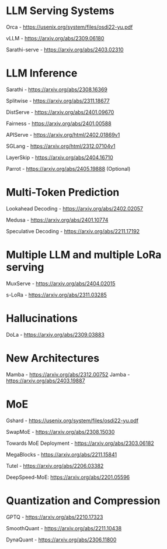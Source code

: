 # LLM Serving Systems
Orca - https://usenix.org/system/files/osdi22-yu.pdf

vLLM - https://arxiv.org/abs/2309.06180

Sarathi-serve - https://arxiv.org/abs/2403.02310

# LLM Inference

Sarathi - https://arxiv.org/abs/2308.16369

Splitwise - https://arxiv.org/abs/2311.18677

DistServe - https://arxiv.org/abs/2401.09670

Fairness - https://arxiv.org/abs/2401.00588

APIServe - https://arxiv.org/html/2402.01869v1

SGLang - https://arxiv.org/html/2312.07104v1

LayerSkip - https://arxiv.org/abs/2404.16710

Parrot - https://arxiv.org/abs/2405.19888 (Optional)

# Multi-Token Prediction 

Lookahead Decoding - https://arxiv.org/abs/2402.02057

Medusa - https://arxiv.org/abs/2401.10774

Speculative Decoding - https://arxiv.org/abs/2211.17192


# Multiple LLM and multiple LoRa serving

MuxServe - https://arxiv.org/abs/2404.02015

s-LoRa - https://arxiv.org/abs/2311.03285

# Hallucinations

DoLa - https://arxiv.org/abs/2309.03883

# New Architectures

Mamba - https://arxiv.org/abs/2312.00752
Jamba - https://arxiv.org/abs/2403.19887

# MoE

Gshard - https://usenix.org/system/files/osdi22-yu.pdf

SwapMoE - https://arxiv.org/abs/2308.15030

Towards MoE Deployment - https://arxiv.org/abs/2303.06182

MegaBlocks - https://arxiv.org/abs/2211.15841

Tutel - https://arxiv.org/abs/2206.03382

DeepSpeed-MoE: https://arxiv.org/abs/2201.05596

# Quantization and Compression

GPTQ - https://arxiv.org/abs/2210.17323

SmoothQuant - https://arxiv.org/abs/2211.10438

DynaQuant - https://arxiv.org/abs/2306.11800












